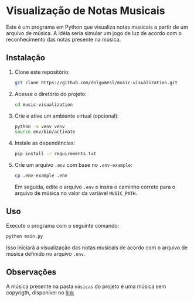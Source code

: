 # Visualização de Notas Musicais

Este é um programa em Python que visualiza notas musicais a partir de um arquivo de música. A idéia seria simular um jogo de luz de acordo com o reconhecimento das notas presente na música.

## Instalação

1. Clone este repositório:

   ```bash
   git clone https://github.com/dnlgomesl/music-visualization.git
   ```

2. Acesse o diretório do projeto:

   ```bash
   cd music-visualization
   ```

3. Crie e ative um ambiente virtual (opcional):

   ```bash
   python -m venv venv
   source env/bin/activate
   ```

4. Instale as dependências:

   ```bash
   pip install -r requirements.txt
   ```

5. Crie um arquivo `.env` com base no `.env-example`:

   ```bash
   cp .env-example .env
   ```

   Em seguida, edite o arquivo `.env` e insira o caminho correto para o arquivo de música no valor da variável `MUSIC_PATH`.

## Uso

Execute o programa com o seguinte comando:

```bash
python main.py
```

Isso iniciará a visualização das notas musicais de acordo com o arquivo de música definido no arquivo `.env`.

## Observações
A música presente na pasta `músicas` do projeto é uma música sem copyrigth, disponível no [link](https://soundcloud.com/hothammusic/summertime])